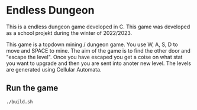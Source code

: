 # Endless Dungeon

This is a endless dungeon game developed in C. This game was developed as a school projekt during the winter of 2022/2023. 

This game is a topdown mining / dungeon game. You use W, A, S, D to move and SPACE to mine. The aim of the game is to find the other door and "escape the level". Once you have escaped you get a coise on what stat you want to upgrade and then you are sent into anoter new level. The levels are generated using Cellular Automata. 

## Run the game
    ./build.sh
